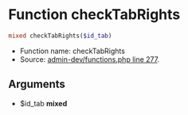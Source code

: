 Function checkTabRights
===========================





```php
mixed checkTabRights($id_tab)
```

* Function name: checkTabRights
* Source: [admin-dev/functions.php line 277](https://github.com/PrestaShop/PrestaShop/blob/1.5.0.13/admin-dev/functions.php#L277).

Arguments
---------

* $id_tab **mixed**

